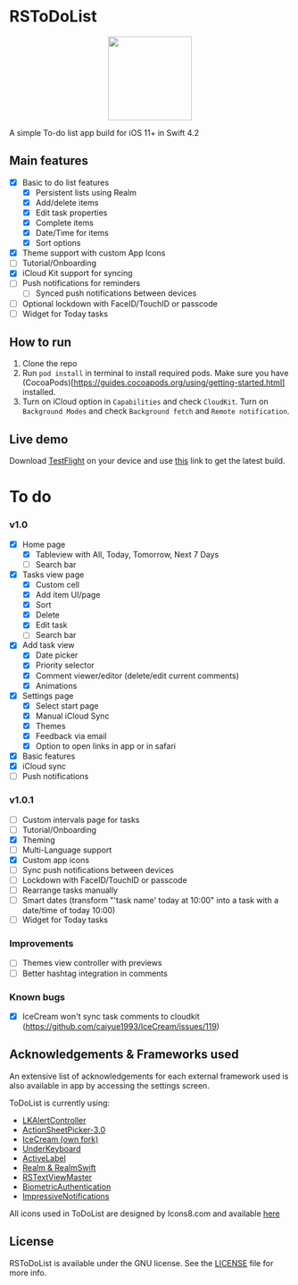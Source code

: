 # RSToDoList

<p align="center">
  <img width="150" height="150" src="https://github.com/iPhoNewsRO/ToDoList/blob/master/Resources/icon.png" />
</p>

A simple To-do list app build for iOS 11+ in Swift 4.2 

## Main features
- [x] Basic to do list features
	- [x] Persistent lists using Realm
	- [x] Add/delete items
	- [x] Edit task properties
	- [x] Complete items
	- [x] Date/Time for items
	- [x] Sort options
- [x] Theme support with custom App Icons
- [ ] Tutorial/Onboarding
- [x] iCloud Kit support for syncing
- [ ] Push notifications for reminders
	- [ ] Synced push notifications between devices
- [ ] Optional lockdown with FaceID/TouchID or passcode
- [ ] Widget for Today tasks

## How to run

1. Clone the repo
2. Run ```pod install``` in terminal to install required pods. Make sure you have (CocoaPods)[https://guides.cocoapods.org/using/getting-started.html] installed.
3. Turn on iCloud option in ```Capabilities``` and check ```CloudKit```. Turn on ```Background Modes``` and check ```Background fetch``` and ```Remote notification```.

## Live demo

Download [TestFlight](https://itunes.apple.com/us/app/testflight/id899247664?mt=8) on your device and use [this](http://l0ng.in/todolist) link to get the latest build.

# To do

### v1.0
- [x] Home page
	- [x] Tableview with All, Today, Tomorrow, Next 7 Days
	- [ ] Search bar
- [x] Tasks view page
	- [x] Custom cell
	- [x] Add item UI/page
	- [x] Sort
	- [x] Delete
	- [x] Edit task
	- [ ] Search bar
- [x] Add task view
	- [x] Date picker
	- [x] Priority selector
	- [x] Comment viewer/editor (delete/edit current comments)
	- [x] Animations
- [x] Settings page
	- [x] Select start page
	- [x] Manual iCloud Sync
	- [x] Themes 
	- [x] Feedback via email
	- [x] Option to open links in app or in safari
- [x] Basic features
- [x] iCloud sync
- [ ] Push notifications

### v1.0.1
- [ ] Custom intervals page for tasks
- [ ] Tutorial/Onboarding
- [x] Theming 
- [ ] Multi-Language support
- [x] Custom app icons
- [ ] Sync push notifications between devices
- [ ] Lockdown with FaceID/TouchID or passcode
- [ ] Rearrange tasks manually
- [ ] Smart dates (transform "'task name' today at 10:00" into a task with a date/time of today 10:00)
- [ ] Widget for Today tasks
 
### Improvements
- [ ] Themes view controller with previews
- [ ] Better hashtag integration in comments

### Known bugs
- [x] IceCream won't sync task comments to cloudkit (https://github.com/caiyue1993/IceCream/issues/119)

## Acknowledgements & Frameworks used

An extensive list of acknowledgements for each external framework used is also available in app by accessing the settings screen.

ToDoList is currently using:

 - [LKAlertController](https://github.com/lightningkite/LKAlertController)
 - [ActionSheetPicker-3.0](https://github.com/skywinder/ActionSheetPicker-3.0)
 - [IceCream (own fork)](https://github.com/iPhoNewsRO/IceCream)
 - [UnderKeyboard](https://github.com/evgenyneu/UnderKeyboard)
 - [ActiveLabel](https://github.com/optonaut/ActiveLabel.swift)
 - [Realm & RealmSwift](https://realm.io/products/realm-database)
 - [RSTextViewMaster](https://github.com/iPhoNewsRO/RSTextViewMaster)
 - [BiometricAuthentication](https://github.com/iPhoNewsRO/BiometricAuthentication)
 - [ImpressiveNotifications](https://github.com/iPhoNewsRO/ImpressiveNotifications)

All icons used in ToDoList are designed by Icons8.com and available [here](http://icons8.com)

## License

RSToDoList is available under the GNU license. See the [LICENSE](https://github.com/iPhoNewsRO/ToDoList/blob/master/LICENSE) file for more info.